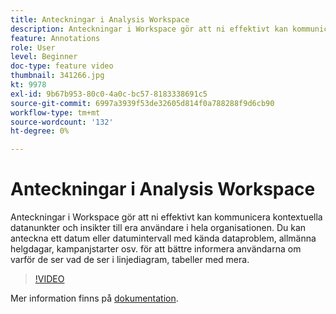 ```yaml
---
title: Anteckningar i Analysis Workspace
description: Anteckningar i Workspace gör att ni effektivt kan kommunicera kontextuella datanunkter och insikter till era användare i hela organisationen. Du kan anteckna ett datum eller datumintervall med kända dataproblem, allmänna helgdagar, kampanjstarter osv. för att bättre informera användarna om varför de ser vad de ser i linjediagram, tabeller med mera.
feature: Annotations
role: User
level: Beginner
doc-type: feature video
thumbnail: 341266.jpg
kt: 9978
exl-id: 9b67b953-80c0-4a0c-bc57-8183338691c5
source-git-commit: 6997a3939f53de32605d814f0a788288f9d6cb90
workflow-type: tm+mt
source-wordcount: '132'
ht-degree: 0%

---
```


# Anteckningar i Analysis Workspace

Anteckningar i Workspace gör att ni effektivt kan kommunicera kontextuella datanunkter och insikter till era användare i hela organisationen. Du kan anteckna ett datum eller datumintervall med kända dataproblem, allmänna helgdagar, kampanjstarter osv. för att bättre informera användarna om varför de ser vad de ser i linjediagram, tabeller med mera.

>[!VIDEO](https://video.tv.adobe.com/v/341266/?quality=12&learn=on)

Mer information finns på [dokumentation](https://experienceleague.adobe.com/docs/analytics/analyze/analysis-workspace/components/annotations/overview.html?lang=en).
